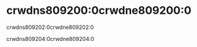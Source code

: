 # crwdns809200:0crwdne809200:0

<p class="description">crwdns809202:0crwdne809202:0</p>

crwdns809204:0crwdne809204:0
